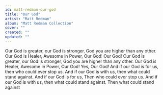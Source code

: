 ```yaml
---
id: matt-redman-our-god
title: "Our God"
artist: "Matt Redman"
album: "Matt Redman Collection"
cover: ""
created: ""
updated: ""
---
```


Our God is greater, our God is stronger,
 God you are higher than any other.
 Our God is Healer, Awesome in Power, Our God!
 Our God!
 Our God is greater, our God is stronger,
 God you are higher than any other.
 Our God is Healer, Awesome in Power, Our God!
 Yes, Our God!
 And if our God is for us,
 then who could ever stop us.
 And if our God is with us,
 then what could stand against.
 And if our God is for us,
 Then who could ever stop us.
 And if our God is with us,
 then what could stand against.
 Then what could stand against